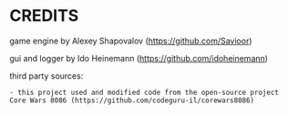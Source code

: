# CREDITS

game engine by Alexey Shapovalov (https://github.com/Savioor)

gui and logger by Ido Heinemann (https://github.com/idoheinemann)

third party sources:

    - this project used and modified code from the open-source project Core Wars 8086 (https://github.com/codeguru-il/corewars8086)